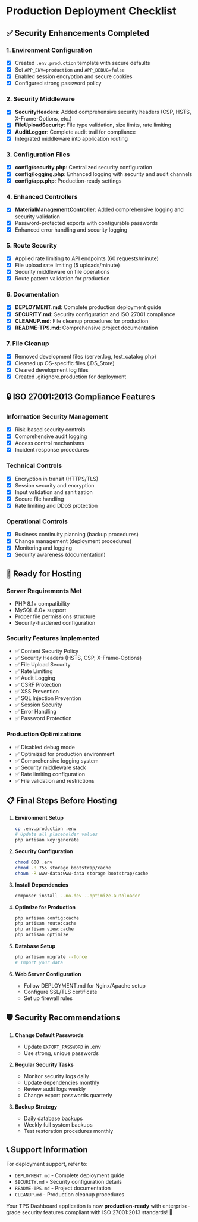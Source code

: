 # Production Deployment Checklist

## ✅ Security Enhancements Completed

### 1. Environment Configuration
- [x] Created `.env.production` template with secure defaults
- [x] Set `APP_ENV=production` and `APP_DEBUG=false`
- [x] Enabled session encryption and secure cookies
- [x] Configured strong password policy

### 2. Security Middleware
- [x] **SecurityHeaders**: Added comprehensive security headers (CSP, HSTS, X-Frame-Options, etc.)
- [x] **FileUploadSecurity**: File type validation, size limits, rate limiting
- [x] **AuditLogger**: Complete audit trail for compliance
- [x] Integrated middleware into application routing

### 3. Configuration Files
- [x] **config/security.php**: Centralized security configuration
- [x] **config/logging.php**: Enhanced logging with security and audit channels
- [x] **config/app.php**: Production-ready settings

### 4. Enhanced Controllers
- [x] **MaterialManagementController**: Added comprehensive logging and security validation
- [x] Password-protected exports with configurable passwords
- [x] Enhanced error handling and security logging

### 5. Route Security
- [x] Applied rate limiting to API endpoints (60 requests/minute)
- [x] File upload rate limiting (5 uploads/minute)
- [x] Security middleware on file operations
- [x] Route pattern validation for production

### 6. Documentation
- [x] **DEPLOYMENT.md**: Complete production deployment guide
- [x] **SECURITY.md**: Security configuration and ISO 27001 compliance
- [x] **CLEANUP.md**: File cleanup procedures for production
- [x] **README-TPS.md**: Comprehensive project documentation

### 7. File Cleanup
- [x] Removed development files (server.log, test_catalog.php)
- [x] Cleaned up OS-specific files (.DS_Store)
- [x] Cleared development log files
- [x] Created .gitignore.production for deployment

## 🔒 ISO 27001:2013 Compliance Features

### Information Security Management
- [x] Risk-based security controls
- [x] Comprehensive audit logging
- [x] Access control mechanisms
- [x] Incident response procedures

### Technical Controls
- [x] Encryption in transit (HTTPS/TLS)
- [x] Session security and encryption
- [x] Input validation and sanitization
- [x] Secure file handling
- [x] Rate limiting and DDoS protection

### Operational Controls
- [x] Business continuity planning (backup procedures)
- [x] Change management (deployment procedures)
- [x] Monitoring and logging
- [x] Security awareness (documentation)

## 🚀 Ready for Hosting

### Server Requirements Met
- PHP 8.1+ compatibility
- MySQL 8.0+ support
- Proper file permissions structure
- Security-hardened configuration

### Security Features Implemented
- ✅ Content Security Policy
- ✅ Security Headers (HSTS, CSP, X-Frame-Options)
- ✅ File Upload Security
- ✅ Rate Limiting
- ✅ Audit Logging
- ✅ CSRF Protection
- ✅ XSS Prevention
- ✅ SQL Injection Prevention
- ✅ Session Security
- ✅ Error Handling
- ✅ Password Protection

### Production Optimizations
- ✅ Disabled debug mode
- ✅ Optimized for production environment
- ✅ Comprehensive logging system
- ✅ Security middleware stack
- ✅ Rate limiting configuration
- ✅ File validation and restrictions

## 📋 Final Steps Before Hosting

1. **Environment Setup**
   ```bash
   cp .env.production .env
   # Update all placeholder values
   php artisan key:generate
   ```

2. **Security Configuration**
   ```bash
   chmod 600 .env
   chmod -R 755 storage bootstrap/cache
   chown -R www-data:www-data storage bootstrap/cache
   ```

3. **Install Dependencies**
   ```bash
   composer install --no-dev --optimize-autoloader
   ```

4. **Optimize for Production**
   ```bash
   php artisan config:cache
   php artisan route:cache
   php artisan view:cache
   php artisan optimize
   ```

5. **Database Setup**
   ```bash
   php artisan migrate --force
   # Import your data
   ```

6. **Web Server Configuration**
   - Follow DEPLOYMENT.md for Nginx/Apache setup
   - Configure SSL/TLS certificate
   - Set up firewall rules

## 🛡️ Security Recommendations

1. **Change Default Passwords**
   - Update `EXPORT_PASSWORD` in .env
   - Use strong, unique passwords

2. **Regular Security Tasks**
   - Monitor security logs daily
   - Update dependencies monthly
   - Review audit logs weekly
   - Change export passwords quarterly

3. **Backup Strategy**
   - Daily database backups
   - Weekly full system backups
   - Test restoration procedures monthly

## 📞 Support Information

For deployment support, refer to:
- `DEPLOYMENT.md` - Complete deployment guide
- `SECURITY.md` - Security configuration details
- `README-TPS.md` - Project documentation
- `CLEANUP.md` - Production cleanup procedures

Your TPS Dashboard application is now **production-ready** with enterprise-grade security features compliant with ISO 27001:2013 standards! 🎉
